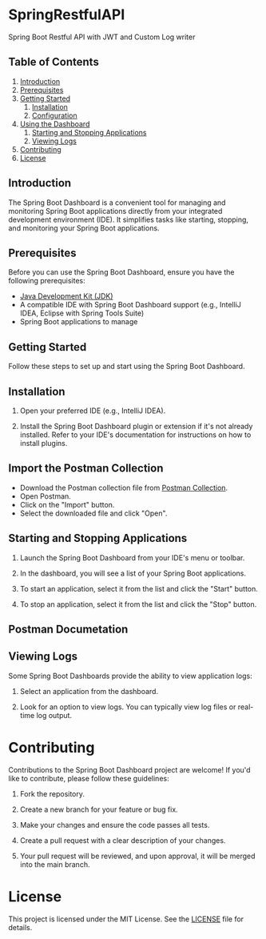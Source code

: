 # SpringRestfulAPI
Spring Boot Restful API with JWT and Custom Log writer
 
## Table of Contents

1. [Introduction](#introduction)
2. [Prerequisites](#prerequisites)
3. [Getting Started](#getting-started)
    1. [Installation](#installation)
    2. [Configuration](#configuration)
4. [Using the Dashboard](#using-the-dashboard)
    1. [Starting and Stopping Applications](#starting-and-stopping-applications)
    2. [Viewing Logs](#viewing-logs)
5. [Contributing](#contributing)
6. [License](#license)

## Introduction

The Spring Boot Dashboard is a convenient tool for managing and monitoring Spring Boot applications directly from your integrated development environment (IDE). It simplifies tasks like starting, stopping, and monitoring your Spring Boot applications.

## Prerequisites

Before you can use the Spring Boot Dashboard, ensure you have the following prerequisites:

* [Java Development Kit (JDK)](https://adoptium.net/)
* A compatible IDE with Spring Boot Dashboard support (e.g., IntelliJ IDEA, Eclipse with Spring Tools Suite)
* Spring Boot applications to manage

## Getting Started

Follow these steps to set up and start using the Spring Boot Dashboard.

## Installation

1. Open your preferred IDE (e.g., IntelliJ IDEA).

2. Install the Spring Boot Dashboard plugin or extension if it's not already installed. Refer to your IDE's documentation for instructions on how to install plugins.

## Import the Postman Collection

   - Download the Postman collection file from [Postman Collection]([link-to-your-collection-file](https://documenter.getpostman.com/view/4302549/2sAXqqe49t)).
   - Open Postman.
   - Click on the "Import" button.
   - Select the downloaded file and click "Open".

## Starting and Stopping Applications

1. Launch the Spring Boot Dashboard from your IDE's menu or toolbar.

2. In the dashboard, you will see a list of your Spring Boot applications.

3. To start an application, select it from the list and click the "Start" button.

4. To stop an application, select it from the list and click the "Stop" button.
## Postman Documetation

## Viewing Logs

Some Spring Boot Dashboards provide the ability to view application logs:

1. Select an application from the dashboard.

2. Look for an option to view logs. You can typically view log files or real-time log output.

# Contributing

Contributions to the Spring Boot Dashboard project are welcome! If you'd like to contribute, please follow these guidelines:

1. Fork the repository.

2. Create a new branch for your feature or bug fix.

3. Make your changes and ensure the code passes all tests.

4. Create a pull request with a clear description of your changes.

5. Your pull request will be reviewed, and upon approval, it will be merged into the main branch.

 # License

This project is licensed under the MIT License. See the [LICENSE](LICENSE) file for details.
